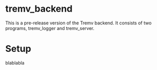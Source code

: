 # tremv_backend
This is a pre-release version of the Tremv backend. It consists of two programs, tremv_logger and tremv_server.

# Setup
blablabla
